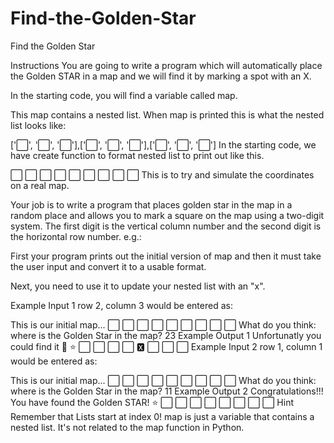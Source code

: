 # Find-the-Golden-Star
Find the Golden Star


Instructions
You are going to write a program which will automatically place the Golden STAR in a map and we will find it by marking a spot with an X.

In the starting code, you will find a variable called map.

This map contains a nested list. When map is printed this is what the nested list looks like:

['⬜️', '⬜️', '⬜️'],['⬜️', '⬜️', '⬜️'],['⬜️', '⬜️', '⬜️']
In the starting code, we have create function to format nested list to print out like this.

⬜️ ️⬜️ ️⬜️
⬜️ ️⬜️ ️⬜️
⬜️ ️⬜️ ️⬜️
This is to try and simulate the coordinates on a real map.



Your job is to write a program that places golden star in the map in a random place and allows you to mark a square on the map using a two-digit system. The first digit is the vertical column number and the second digit is the horizontal row number. e.g.:

First your program prints out the initial version of map and then it must take the user input and convert it to a usable format.

Next, you need to use it to update your nested list with an "x".

Example Input 1
row 2, column 3 would be entered as:

This is our initial map...
⬜️ ️⬜️ ️⬜️
⬜️ ️⬜️ ️⬜️
⬜️ ️⬜️ ️⬜️
What do you think: where is the Golden Star in the map? 23
Example Output 1
Unfortunatly you could find it 🙁
⭐️ ️⬜️ ️⬜️
⬜️ ️⬜️ ️🆇
⬜️ ⬜️ ⬜️
Example Input 2
row 1, column 1 would be entered as:

This is our initial map...
⬜️ ️⬜️ ️⬜️
⬜️ ️⬜️ ️⬜️
⬜️ ️⬜️ ️⬜️
What do you think: where is the Golden Star in the map? 11
Example Output 2
Congratulations!!! You have found the Golden STAR!
⭐️ ⬜️ ️⬜️
⬜️ ️⬜️ ⬜️
⬜️ ️⬜️ ️⬜️
Hint
Remember that Lists start at index 0!
map is just a variable that contains a nested list. It's not related to the map function in Python.
